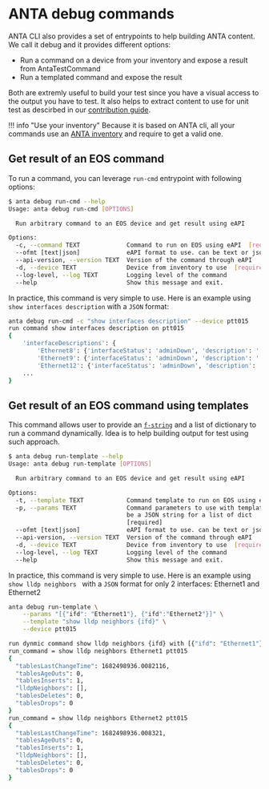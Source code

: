 # ANTA debug commands

ANTA CLI also provides a set of entrypoints to help building ANTA content. We call it debug and it provides different options:

- Run a command on a device from your inventory and expose a result from AntaTestCommand
- Run a templated command and expose the result

Both are extremly useful to build your test since you have a visual access to the output you have to test. It also helps to extract content to use for unit test as descirbed in our [contribution guide](../contribution.md).

!!! info "Use your inventory"
    Because it is based on ANTA cli, all your commands use an [ANTA inventory](overview.md) and require to get a valid one.

## Get result of an EOS command

To run a command, you can leverage `run-cmd` entrypoint with following options:

```bash
$ anta debug run-cmd --help
Usage: anta debug run-cmd [OPTIONS]

  Run arbitrary command to an EOS device and get result using eAPI

Options:
  -c, --command TEXT             Command to run on EOS using eAPI  [required]
  --ofmt [text|json]             eAPI format to use. can be text or json
  --api-version, --version TEXT  Version of the command through eAPI
  -d, --device TEXT              Device from inventory to use  [required]
  --log-level, --log TEXT        Logging level of the command
  --help                         Show this message and exit.
```

In practice, this command is very simple to use. Here is an example using `show interfaces description` with a `JSON` format:

```bash
anta debug run-cmd -c "show interfaces description" --device ptt015
run command show interfaces description on ptt015
{
    'interfaceDescriptions': {
        'Ethernet8': {'interfaceStatus': 'adminDown', 'description': '', 'lineProtocolStatus': 'down'},
        'Ethernet9': {'interfaceStatus': 'adminDown', 'description': '', 'lineProtocolStatus': 'down'},
        'Ethernet12': {'interfaceStatus': 'adminDown', 'description': '', 'lineProtocolStatus': 'down'},
    ...
}
```

## Get result of an EOS command using templates

This command allows user to provide an [`f-string`](https://realpython.com/python-f-strings/#f-strings-a-new-and-improved-way-to-format-strings-in-python) and a list of dictionary to run a command dynamically. Idea is to help building output for test using such approach.

```bash
$ anta debug run-template --help
Usage: anta debug run-template [OPTIONS]

  Run arbitrary command to an EOS device and get result using eAPI

Options:
  -t, --template TEXT            Command template to run on EOS using eAPI
  -p, --params TEXT              Command parameters to use with template. Must
                                 be a JSON string for a list of dict
                                 [required]
  --ofmt [text|json]             eAPI format to use. can be text or json
  --api-version, --version TEXT  Version of the command through eAPI
  -d, --device TEXT              Device from inventory to use  [required]
  --log-level, --log TEXT        Logging level of the command
  --help                         Show this message and exit.
```

In practice, this command is very simple to use. Here is an example using `show lldp neighbors ` with a `JSON` format for only 2 interfaces: Ethernet1 and Ethernet2

```bash
anta debug run-template \
    --params "[{"ifd": "Ethernet1"}, {"ifd":"Ethernet2"}]" \
    --template "show lldp neighbors {ifd}" \
    --device ptt015

run dynmic command show lldp neighbors {ifd} with [{"ifd": "Ethernet1"}, {"ifd":"Ethernet2"}] on ptt015
run_command = show lldp neighbors Ethernet1 ptt015
{
  "tablesLastChangeTime": 1682498936.0082116,
  "tablesAgeOuts": 0,
  "tablesInserts": 1,
  "lldpNeighbors": [],
  "tablesDeletes": 0,
  "tablesDrops": 0
}
run_command = show lldp neighbors Ethernet2 ptt015
{
  "tablesLastChangeTime": 1682498936.008321,
  "tablesAgeOuts": 0,
  "tablesInserts": 1,
  "lldpNeighbors": [],
  "tablesDeletes": 0,
  "tablesDrops": 0
}
```
